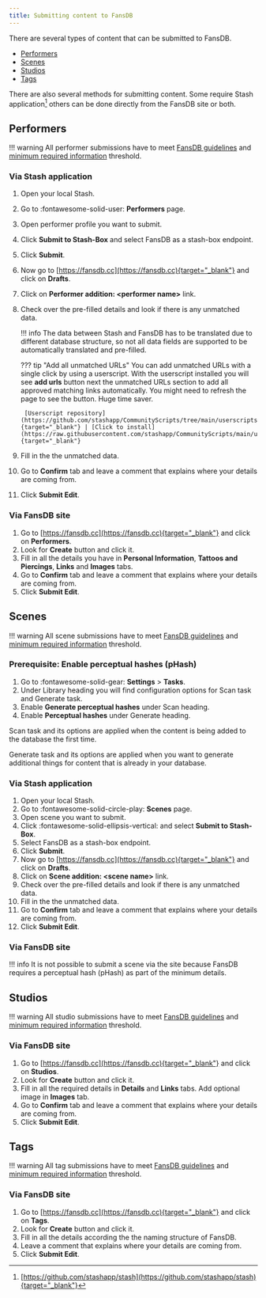 ```yaml
---
title: Submitting content to FansDB
---
```


There are several types of content that can be submitted to FansDB. 

- [Performers](/guides/submitting-content-to-fansdb/#performers)
- [Scenes](/guides/submitting-content-to-fansdb/#scenes)
- [Studios](/guides/submitting-content-to-fansdb/#studios)
- [Tags](/guides/submitting-content-to-fansdb/#tags)

There are also several methods for submitting content. Some require Stash application[^1] others can be done directly from the FansDB site or both.

## Performers

!!! warning
    All performer submissions have to meet [FansDB guidelines](/guidelines) and [minimum required information](/performers/#mandatory-details) threshold.

### Via Stash application

1. Open your local Stash.
1. Go to :fontawesome-solid-user: **Performers** page.
1. Open performer profile you want to submit. 
1. Click **Submit to Stash-Box** and select FansDB as a stash-box endpoint.
1. Click **Submit**.
1. Now go to [https://fansdb.cc](https://fansdb.cc){target="_blank"} and click on **Drafts**.
1. Click on **Performer addition: <performer name\>** link.
1. Check over the pre-filled details and look if there is any unmatched data.

    !!! info
        The data between Stash and FansDB has to be translated due to different database structure, so not all data fields are supported to be automatically translated and pre-filled.
    
    ??? tip "Add all unmatched URLs"
        You can add unmatched URLs with a single click by using a userscript. With the userscript installed you will see **add urls** button next the unmatched URLs section to add all approved matching links automatically. You might need to refresh the page to see the button. Huge time saver.

        [Userscript repository](https://github.com/stashapp/CommunityScripts/tree/main/userscripts/FansDB_Submission_Helper){target="_blank"} | [Click to install](https://raw.githubusercontent.com/stashapp/CommunityScripts/main/userscripts/FansDB_Submission_Helper/fansdb_submission_helper.user.js){target="_blank"}

1. Fill in the the unmatched data.
1. Go to **Confirm** tab and leave a comment that explains where your details are coming from. 
1. Click **Submit Edit**.

### Via FansDB site

1. Go to [https://fansdb.cc](https://fansdb.cc){target="_blank"} and click on **Performers**.
1. Look for **Create** button and click it.
1. Fill in all the details you have in **Personal Information**, **Tattoos and Piercings**, **Links** and **Images** tabs.
1. Go to **Confirm** tab and leave a comment that explains where your details are coming from.
1. Click **Submit Edit**.

## Scenes

!!! warning
    All scene submissions have to meet [FansDB guidelines](/guidelines) and [minimum required information](/scenes/#mandatory-details) threshold.

### Prerequisite: Enable perceptual hashes (pHash)

1. Go to :fontawesome-solid-gear: **Settings** > **Tasks**.
1. Under Library heading you will find configuration options for Scan task and Generate task.
1. Enable **Generate perceptual hashes** under Scan heading.
1. Enable **Perceptual hashes** under Generate heading.

Scan task and its options are applied when the content is being added to the database the first time.

Generate task and its options are applied when you want to generate additional things for content that is already in your database.

### Via Stash application

1. Open your local Stash.
1. Go to :fontawesome-solid-circle-play: **Scenes** page.
1. Open scene you want to submit. 
1. Click :fontawesome-solid-ellipsis-vertical: and select **Submit to Stash-Box**.
1. Select FansDB as a stash-box endpoint.
1. Click **Submit**.
1. Now go to [https://fansdb.cc](https://fansdb.cc){target="_blank"} and click on **Drafts**.
1. Click on **Scene addition: <scene name\>** link.
1. Check over the pre-filled details and look if there is any unmatched data.
1. Fill in the the unmatched data.
1. Go to **Confirm** tab and leave a comment that explains where your details are coming from. 
1. Click **Submit Edit**.

### Via FansDB site

!!! info
    It is not possible to submit a scene via the site because FansDB requires a perceptual hash (pHash) as part of the minimum details.

## Studios

!!! warning
    All studio submissions have to meet [FansDB guidelines](/guidelines) and [minimum required information](/studios/#mandatory-details) threshold.

### Via FansDB site

1. Go to [https://fansdb.cc](https://fansdb.cc){target="_blank"} and click on **Studios**.
1. Look for **Create** button and click it.
1. Fill in all the required details in **Details** and **Links** tabs. Add optional image in **Images** tab.
1. Go to **Confirm** tab and leave a comment that explains where your details are coming from.
1. Click **Submit Edit**.

## Tags

!!! warning
    All tag submissions have to meet [FansDB guidelines](/guidelines) and [minimum required information](/tags/#mandatory-details) threshold.

### Via FansDB site

1. Go to [https://fansdb.cc](https://fansdb.cc){target="_blank"} and click on **Tags**.
1. Look for **Create** button and click it.
1. Fill in all the details according the the naming structure of FansDB.
1. Leave a comment that explains where your details are coming from.
1. Click **Submit Edit**.

[^1]: [https://github.com/stashapp/stash](https://github.com/stashapp/stash){target="_blank"}